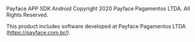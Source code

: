 Payface APP SDK Android
Copyright 2020 Payface Pagamentos LTDA. All Rights Reserved.

This product includes software developed at
Payface Pagamentos LTDA (https://payface.com.br/).
